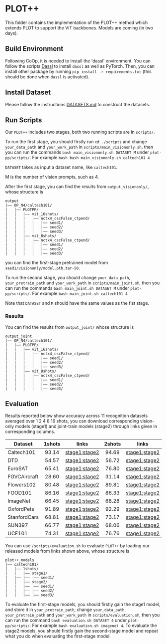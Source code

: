 # PLOT++
This folder contains the implementation of the PLOT++ method which extends PLOT to support the ViT backbones. Models are coming (in two days). 


## Build Environment
Following CoOp, it is needed to install the 'dassl' environment. You can follow the scripts [Dassl](https://github.com/KaiyangZhou/Dassl.pytorch#installation) to install `dassl` as well as PyTorch. Then, you can install other package by running `pip install -r requirements.txt` (this should be done when `dassl` is activated).


## Install Dataset
Please follow the instructions [DATASETS.md](https://github.com/KaiyangZhou/CoOp/blob/main/DATASETS.md) to construct the datasets.


## Run Scripts


Our `PLOT++` includes two stages, both two running scripts are in `scripts/`. 

To run the first stage, you should firstly run `cd ./scripts` and change `your_data_path` and `your_work_path` in `scripts/main_visiononly.sh`, then you can run the commands `bash main_visiononly.sh DATASET M` under `plot-pp/scripts/`. For example `bash bash main_visiononly.sh caltech101 4`

`DATASET` takes as input a dataset name, like `caltech101`. 

M is the number of vision prompts, such as 4.

After the first stage, you can find the results from `output_visiononly/`, whose structure is
```
output
|–– OP_N4/caltech101/
|   |–– PLOTPP/
|   |   |–– vit_16shots/
|   |   |   |–– nctx4_cscFalse_ctpend/
|   |   |   |   |–– seed1/
|   |   |   |   |–– seed2/
|   |   |   |   |–– seed3/
|   |   |–– vit_8shots/
|   |   |   |–– nctx4_cscFalse_ctpend/
|   |   |   |   |–– seed1/
|   |   |   |   |–– seed2/
|   |   |   |   |–– seed3/
```
you can find the first-stage pretrained model from `seed1/visiononly/model.pth.tar-50`.

To run the second stage, you should change `your_data_path`, `your_pretrain_path` and `your_work_path` in `scripts/main_joint.sh`, then you can run the commands `bash main_joint.sh DATASET M` under `plot-pp/scripts/`. For example `bash main_joint.sh caltech101 4`

Note that `DATASET` and `M` should have the same values as the fist stage.

### Results

You can find the results from `output_joint/` whose structure is

```
output_joint
|–– OP_N4/caltech101/
|   |–– PLOTPP/
|   |   |–– vit_16shots/
|   |   |   |–– nctx4_cscFalse_ctpend/
|   |   |   |   |–– seed1/
|   |   |   |   |–– seed2/
|   |   |   |   |–– seed3/
|   |   |–– vit_8shots/
|   |   |   |–– nctx4_cscFalse_ctpend/
|   |   |   |   |–– seed1/
|   |   |   |   |–– seed2/
|   |   |   |   |–– seed3/
```


## Evaluation

Results reported below show accuracy across 11 recognition datasets averaged over 1 2 4 8 16 shots, you can download corresponding vision-only models (stage1) and joint-train models (stage2) through links given in corresponding columns.

| Dataset      | 1shots | links | 2shots | links | 4shots | links | 8shots | links | 16shots | links |
|------------  |:-----:|:-----:|:-----:|:-----:|:-----:|:-----:|:-----:|:-----:|:-----:|:-----:|
| Caltech101   | 93.14 | [stage1](https://mbzuaiac-my.sharepoint.com/:f:/g/personal/zhengqing_gao_mbzuai_ac_ae/EheavZiQsb9Fr8FwN5qhmBwBTrhnETrty5QiNENH7RV3ow?e=5x8GRG);[stage2](https://mbzuaiac-my.sharepoint.com/:f:/g/personal/zhengqing_gao_mbzuai_ac_ae/Eu3gXZ1wvcdDngL_dLfkvG4BA2fRru97wwEEp5b0pO64Ew?e=qDyUWH) | 94.69 | [stage1](https://mbzuaiac-my.sharepoint.com/:f:/g/personal/zhengqing_gao_mbzuai_ac_ae/EhPKLWorAKJPnQY1JsUuJT8B-ccm1yIojjsxMdVaNz1VEg?e=4YdPtX);[stage2](https://mbzuaiac-my.sharepoint.com/:f:/g/personal/zhengqing_gao_mbzuai_ac_ae/Ejey2xegxb5Plcfz3t3GWMkBrFby-o6AHJiRlygZgGt_4A?e=wG0Y53) | 95.13 | [stage1](https://mbzuaiac-my.sharepoint.com/:f:/g/personal/zhengqing_gao_mbzuai_ac_ae/Eh6jgvGXX6NPr4NNZuTdvJkB1yPSZiOGSy341IpoENv--Q?e=bx5GbP);[stage2](https://mbzuaiac-my.sharepoint.com/:f:/g/personal/zhengqing_gao_mbzuai_ac_ae/EhvqfRlSr0JPnsezIX35C1IBjeVI06HqgvJWZHcCPwDm6w?e=1RQNGY) | 95.51 | [stage1](https://mbzuaiac-my.sharepoint.com/:f:/g/personal/zhengqing_gao_mbzuai_ac_ae/El0HsCEnB3BGmLmrvy3yADIBQOOFyZpCHGBeKaL2jUDOaA?e=YvkjEK);[stage2](https://mbzuaiac-my.sharepoint.com/:f:/g/personal/zhengqing_gao_mbzuai_ac_ae/ErTfoBioVXBIqaetAU5lKooBVOa1zw7xQ8WibDvdc_60LQ?e=sRnoZe) | 96.04 | [stage1](https://mbzuaiac-my.sharepoint.com/:f:/g/personal/zhengqing_gao_mbzuai_ac_ae/EjWge1Nl37NDh--KDeG8uFoBlAphiVN_PQLuGzffgQZzIA?e=anVuDx);[stage2](https://mbzuaiac-my.sharepoint.com/:f:/g/personal/zhengqing_gao_mbzuai_ac_ae/EqG32ZFa5_BNm2dKzrp36ssBp6QJ1CR4mufqhlbhcX6Q_g?e=8WlDYY) |
| DTD          | 54.57 | [stage1](https://mbzuaiac-my.sharepoint.com/:f:/g/personal/zhengqing_gao_mbzuai_ac_ae/EnJgGyc5pQdFkjH3pMBrlloBY-sUxOf1v-ArfhizGWGIVA?e=2cT0F4);[stage2](https://mbzuaiac-my.sharepoint.com/:f:/g/personal/zhengqing_gao_mbzuai_ac_ae/Ekcztf1hWapFtDqimh-xw8gBjxR2HtpXFrj4PoUHzLuExA?e=ZgDXSa) | 56.72 | [stage1](https://mbzuaiac-my.sharepoint.com/:f:/g/personal/zhengqing_gao_mbzuai_ac_ae/Es5zpZXl0xlNkyMw0YYo5DwBhU7e30h2GzCkdVJprTJyGw?e=Y4f0TO);[stage2](https://mbzuaiac-my.sharepoint.com/:f:/g/personal/zhengqing_gao_mbzuai_ac_ae/EooMcLbtm-9JleAuqZkoFa8BaYZkvFarFj3uP8t1MzfTKA?e=vXe2w8) | 62.43 | [stage1](https://mbzuaiac-my.sharepoint.com/:f:/g/personal/zhengqing_gao_mbzuai_ac_ae/EoVMzallQYFMi4zq9z5NI3ABjQjtERV9bX5-hSPj340U8A?e=fsCPNU);[stage2](https://mbzuaiac-my.sharepoint.com/:f:/g/personal/zhengqing_gao_mbzuai_ac_ae/EnOLR276_VRGpYZnJ11fcuABw3CYykzNvNZti0_ZOlyXJg?e=FCjBqc) | 66.49 | [stage1](https://mbzuaiac-my.sharepoint.com/:f:/g/personal/zhengqing_gao_mbzuai_ac_ae/Es1MZMOZoutLjItdMLEcB54BVseOHKKOONKvKdoF2jtikg?e=Tjbx7S);[stage2](https://mbzuaiac-my.sharepoint.com/:f:/g/personal/zhengqing_gao_mbzuai_ac_ae/Egmit7nBzX5MtmdpmLSqNLUBaAliNfYf3JtNjhX7B3ujPQ?e=0h0dMV) | 71.43 | [stage1](https://mbzuaiac-my.sharepoint.com/:f:/g/personal/zhengqing_gao_mbzuai_ac_ae/EgqQ3azqX1RIicWy_-P8QPsBJXRPmOGQ5ecc6DiG3S6m3g?e=LNA5dg);[stage2](https://mbzuaiac-my.sharepoint.com/:f:/g/personal/zhengqing_gao_mbzuai_ac_ae/EjOnqhJxbklNskZ8PLXQs4YBork9WBsOXpaMwI3VO9KxEQ?e=r2jxUG) |
| EuroSAT      | 65.41 | [stage1](https://mbzuaiac-my.sharepoint.com/:f:/g/personal/zhengqing_gao_mbzuai_ac_ae/EkGLkzrGUW1GiMo65mB-XRgBoFr4E0L0HBeW8XvXefNMiQ?e=lRX5XY);[stage2](https://mbzuaiac-my.sharepoint.com/:f:/g/personal/zhengqing_gao_mbzuai_ac_ae/EopmWKfxAcRHne01pP2Wa7MBG-vXYKQkpiaEKfkBpYVGNw?e=m8GSry) | 76.80 | [stage1](https://mbzuaiac-my.sharepoint.com/:f:/g/personal/zhengqing_gao_mbzuai_ac_ae/EtKmyFqcnr9BnM1u2uOYWtsBK-zkwuj3vWYGpto50XPDSw?e=bUeumu);[stage2](https://mbzuaiac-my.sharepoint.com/:f:/g/personal/zhengqing_gao_mbzuai_ac_ae/EsxABlaNKBtNkr2tYgKAls8B4t5AjRqs06wGKsEo6QOg4Q?e=052dE9) | 83.21 | [stage1](https://mbzuaiac-my.sharepoint.com/:f:/g/personal/zhengqing_gao_mbzuai_ac_ae/EmjARwWZYmtPtYkf2XFFFz8BWFcxPUB1KsF4nnUY4Nikkw?e=xX2yP9);[stage2](https://mbzuaiac-my.sharepoint.com/:f:/g/personal/zhengqing_gao_mbzuai_ac_ae/EtC4O5gbM6FOhXKvBjr1FpkBbfR1HZnJeWsYgCSnn2G6Eg?e=rJshRt) | 88.37 | [stage1](https://mbzuaiac-my.sharepoint.com/:f:/g/personal/zhengqing_gao_mbzuai_ac_ae/EuMt5NPwXKpEp-pFTS1dt-IBR-0m0PWwrc2ORSb69NMeRg?e=zdd6nT);[stage2](https://mbzuaiac-my.sharepoint.com/:f:/g/personal/zhengqing_gao_mbzuai_ac_ae/EgtgnfYmJHZOpSSr5qBJSncBC-muEp_6ezFECJaKr6U6HQ?e=wxgPej) | 92.00 | [stage1](https://mbzuaiac-my.sharepoint.com/:f:/g/personal/zhengqing_gao_mbzuai_ac_ae/EvPPKX4YYTZLsogb6gRTfBYBZxpq9lIOsAD5DJhdrVIPUw?e=Twv4oz);[stage2](https://mbzuaiac-my.sharepoint.com/:f:/g/personal/zhengqing_gao_mbzuai_ac_ae/EpfCrIpsie9PoSHCyZDSOC4BX6Clgvf4KnxT5frmUdPKSw?e=74gdQ4) |
| FGVCAircraft | 28.60 | [stage1](https://mbzuaiac-my.sharepoint.com/:f:/g/personal/zhengqing_gao_mbzuai_ac_ae/EjLnD9GmlHRKhxVDryJ59oABXQD1i7_hU3lmjkhXgdqB-w?e=PvwiLc);[stage2](https://mbzuaiac-my.sharepoint.com/:f:/g/personal/zhengqing_gao_mbzuai_ac_ae/EpfkdWe4FT5LoW4nQWbNTrEB6wr7dUWP0SK5D43mPai-EA?e=ymGagD) | 31.14 | [stage1](https://mbzuaiac-my.sharepoint.com/:f:/g/personal/zhengqing_gao_mbzuai_ac_ae/EnpEFaV286hCgFSArDICsW4BKmNy6A3cLaJlTJAzo2Ivkw?e=YYMms0);[stage2](https://mbzuaiac-my.sharepoint.com/:f:/g/personal/zhengqing_gao_mbzuai_ac_ae/ErNhs9cqhvlLkBfzR9AYyVQBHmKd_T4VOvHaYSQgFE_lfA?e=XJi8A6) | 35.29 | [stage1](https://mbzuaiac-my.sharepoint.com/:f:/g/personal/zhengqing_gao_mbzuai_ac_ae/ElvKqaA4pXhAtyKH8DVmkEABu5IMrcDRNJYTLmc0SlbU9g?e=PEseD0);[stage2](https://mbzuaiac-my.sharepoint.com/:f:/g/personal/zhengqing_gao_mbzuai_ac_ae/ErJb0yNeygpNu2sQ2YaFywoB1_H5uoH_FMG0RYfsHVN67g?e=Vo8UKh) | 41.42 | [stage1](https://mbzuaiac-my.sharepoint.com/:f:/g/personal/zhengqing_gao_mbzuai_ac_ae/EvyvQ9qG5mFCmZwQ7PcJsgYBuutojsLjng8p_o9d3cDPNA?e=9ZzAs5);[stage2](https://mbzuaiac-my.sharepoint.com/:f:/g/personal/zhengqing_gao_mbzuai_ac_ae/EhWrjWptgdlEkFdydTy1HD4BRekvx8eGHBwNYf8OIse0hg?e=Pd5Q47) | 46.74 | [stage1](https://mbzuaiac-my.sharepoint.com/:f:/g/personal/zhengqing_gao_mbzuai_ac_ae/EmXXClthgRJAk3TlGB1yfIABgQRaPVTQEfEWIPY4tDQSBg?e=XPKZB1);[stage2](https://mbzuaiac-my.sharepoint.com/:f:/g/personal/zhengqing_gao_mbzuai_ac_ae/EobTql6TIuJKo6NTSxOn9gYBOwVvjtjqAJ5B5RbZBNpWkA?e=BPjvXW) |
| Flowers102   | 80.48 | [stage1](https://mbzuaiac-my.sharepoint.com/:f:/g/personal/zhengqing_gao_mbzuai_ac_ae/Ej8I48AedQVAmor-WPjawO0BuJlxlviYu2mMrmHNAdze-g?e=go9Lx7);[stage2](https://mbzuaiac-my.sharepoint.com/:f:/g/personal/zhengqing_gao_mbzuai_ac_ae/EpvvwZF4b39MpViCsIW8obYBem5cAeDDeN9MnW8GQxjKsw?e=sbeP1E) | 89.81 | [stage1](https://mbzuaiac-my.sharepoint.com/:f:/g/personal/zhengqing_gao_mbzuai_ac_ae/Eg0C9qVXI2JHqRtLxHFEQRgBvN9rWF0U93PCIthRClwX8w?e=R1CilC);[stage2](https://mbzuaiac-my.sharepoint.com/:f:/g/personal/zhengqing_gao_mbzuai_ac_ae/Ep993ztgrMRBhlMckrByosUBa9_7zFO5mH-2j0xm6dtnIA?e=cg1c6O) | 92.93 | [stage1](https://mbzuaiac-my.sharepoint.com/:f:/g/personal/zhengqing_gao_mbzuai_ac_ae/EuQkXGKeEw9CqwI5G50w5HsBhrxGFo_SxnAdmid1C5b6mw?e=UWHUSK);[stage2](https://mbzuaiac-my.sharepoint.com/:f:/g/personal/zhengqing_gao_mbzuai_ac_ae/Eje-NnJxkpJAt2ycaMTCsYEBVzLr9sOjBNASmktqaLm_qA?e=IL1JTr) | 95.44 | [stage1](https://mbzuaiac-my.sharepoint.com/:f:/g/personal/zhengqing_gao_mbzuai_ac_ae/ErjTer2AETFNi_LubPnRtSUBgmYnQOvzZ7FZTjC5AO90xA?e=SYBO2x);[stage2](https://mbzuaiac-my.sharepoint.com/:f:/g/personal/zhengqing_gao_mbzuai_ac_ae/EtkXtZ0iRHdIt10mr22x1nUBOz47zYzQMcr9gtwtNqT2cA?e=VsBC4N) | 97.56 | [stage1](https://mbzuaiac-my.sharepoint.com/:f:/g/personal/zhengqing_gao_mbzuai_ac_ae/Ellu7RQIViBMr6Pmv0osYz8BoFLugECBeDLq7ayQRhwi2g?e=7RkCeg);[stage2](https://mbzuaiac-my.sharepoint.com/:f:/g/personal/zhengqing_gao_mbzuai_ac_ae/EkCZovxStEJCrPY3DPc32HUBobXbTMZY1VIrzzGMM1DWrg?e=EaE1bI) |
| FOOD101      | 86.16 | [stage1](https://mbzuaiac-my.sharepoint.com/:f:/g/personal/zhengqing_gao_mbzuai_ac_ae/Emx5c3hdO-NEr-RXVy5j_awB-U5aDLnoEq7_IX0Huiksjw?e=Low4Az);[stage2](https://mbzuaiac-my.sharepoint.com/:f:/g/personal/zhengqing_gao_mbzuai_ac_ae/EtMsguqMM7VHlEgOPEhuW1EBdCsNclCTSCX5dJclJ1jWZw?e=MZpUVr) | 86.33 | [stage1](https://mbzuaiac-my.sharepoint.com/:f:/g/personal/zhengqing_gao_mbzuai_ac_ae/EobUjFGuH_NDpIa_T7QACLoBOsQcWYoyE5y9Cte8HPBQ_w?e=aNsbE7);[stage2](https://mbzuaiac-my.sharepoint.com/:f:/g/personal/zhengqing_gao_mbzuai_ac_ae/EnTDWXoeSYNOiLdZzXu_bkQBu2DDVcwYuW8slrZtdRR7Hg?e=D8Rq0X) | 86.46 | [stage1](https://mbzuaiac-my.sharepoint.com/:f:/g/personal/zhengqing_gao_mbzuai_ac_ae/EjNq-K_XXlhBouoWfxHz9vMB8EQ6b7T00wBCPUJml1cbRg?e=8mgHE2);[stage2](https://mbzuaiac-my.sharepoint.com/:f:/g/personal/zhengqing_gao_mbzuai_ac_ae/Er6F14PalNxJnNYFIGicLKgBaEDi6BA703w-z74DALpmIQ?e=MEY5Aj) | 86.58 | [stage1](https://mbzuaiac-my.sharepoint.com/:f:/g/personal/zhengqing_gao_mbzuai_ac_ae/EqDkliEX1stPiQEdR58gQ-MBoyCZOSvFp0kIom2RlW8ajw?e=t77HZJ);[stage2](https://mbzuaiac-my.sharepoint.com/:f:/g/personal/zhengqing_gao_mbzuai_ac_ae/Ep574-BZQ1BLi29ZE8ThTUEBFejUX8S5YVPDi5Dosciq8g?e=qSIgeF) | 87.11 | [stage1](https://mbzuaiac-my.sharepoint.com/:f:/g/personal/zhengqing_gao_mbzuai_ac_ae/ElgJT2qHsExGj_sSNyDP2PQBxyIFGVRfSLlKQjgsZCg2Yg?e=LRYacx);[stage2](https://mbzuaiac-my.sharepoint.com/:f:/g/personal/zhengqing_gao_mbzuai_ac_ae/EnmNa-a5yLxDqOzGvllVFwgBqr_mtRb1jpC3Vi2naJh8eQ?e=EoC8ze) |
| ImageNet     | 66.45 | [stage1](https://mbzuaiac-my.sharepoint.com/:f:/g/personal/zhengqing_gao_mbzuai_ac_ae/Eo2haM9Hr1pLsrSx3b1skboBR6TQ8tlpusOaGwC8EGTC4g?e=RjU3pV);[stage2](https://mbzuaiac-my.sharepoint.com/:f:/g/personal/zhengqing_gao_mbzuai_ac_ae/EqlUDuIq0KNGihIMh2e4B5oBl7X7ac9ZH7CSQBBGH0ZIxw?e=BK9vT5) | 68.28 | [stage1](https://mbzuaiac-my.sharepoint.com/:f:/g/personal/zhengqing_gao_mbzuai_ac_ae/Eho6wg0SODxKkPVdFo-IqXQBlXXJ-x2BaFztESDobWiFyA?e=31eomY);[stage2](https://mbzuaiac-my.sharepoint.com/:f:/g/personal/zhengqing_gao_mbzuai_ac_ae/Ekq0tX6dWV1Cg7gZ3yZqZ88Bj5SeQI-ycdX72v8CdQ34IA?e=upoOsy) | 70.40 | [stage1](https://mbzuaiac-my.sharepoint.com/:f:/g/personal/zhengqing_gao_mbzuai_ac_ae/EgOFphAOEOpHozynjKdEf5kB_jzgQzfd0wDMtQ72xB8V-g?e=q8pRFd);[stage2](https://mbzuaiac-my.sharepoint.com/:f:/g/personal/zhengqing_gao_mbzuai_ac_ae/ErpnQAVdca5KqHNXC_aMvfgB5sT1T2fHI0Jrb4HMsYnxwA?e=r0CQvJ) | 71.31 | [stage1](https://mbzuaiac-my.sharepoint.com/:f:/g/personal/zhengqing_gao_mbzuai_ac_ae/EnLZG1Po36JPtbuRXxapXj0BeE4yRSG_qY808I2qdklkUg?e=avxhQd);[stage2](https://mbzuaiac-my.sharepoint.com/:f:/g/personal/zhengqing_gao_mbzuai_ac_ae/EiO4N_UYYd9HrWYBjVmfMcoBEMQGYzCA5Ytvlo5j3qM70A?e=6Qs5fp) | 72.60 | [stage1](https://mbzuaiac-my.sharepoint.com/:f:/g/personal/zhengqing_gao_mbzuai_ac_ae/EjReptc2vrlImzmnAK0VMaoBWt5iZ_yxnewcnOjJLKcW9A?e=ejbBhl);[stage2](https://mbzuaiac-my.sharepoint.com/:f:/g/personal/zhengqing_gao_mbzuai_ac_ae/Evu8NZ8KvElEga2GXddR3SkBmRPSnAzFyDS61tBmzMUYyA?e=5n1z2l) |
| OxfordPets   | 91.89 | [stage1](https://mbzuaiac-my.sharepoint.com/:f:/g/personal/zhengqing_gao_mbzuai_ac_ae/Enwk3FwlgKdLvTkajEmOkv8Bo8Fgj6fbl96b5Ir1e_L-xQ?e=EMXbkd);[stage2](https://mbzuaiac-my.sharepoint.com/:f:/g/personal/zhengqing_gao_mbzuai_ac_ae/Ehs4N6nIhf9EpuvnZRP8S0gBFeFwIR-jK3LRZwAYitDFHw?e=coWvbi) | 92.29 | [stage1](https://mbzuaiac-my.sharepoint.com/:f:/g/personal/zhengqing_gao_mbzuai_ac_ae/Eux-e0Kb-4pJvcfKRuNN294BCawXmFKT3vTn7Szdz8v7sA?e=SG7hHf);[stage2](https://mbzuaiac-my.sharepoint.com/:f:/g/personal/zhengqing_gao_mbzuai_ac_ae/EsGfWclvsjZMm-e2q4r8QwoBAXy2J6cwiW3gCQrwRiccPA?e=JRhWgS) | 92.55 | [stage1](https://mbzuaiac-my.sharepoint.com/:f:/g/personal/zhengqing_gao_mbzuai_ac_ae/Er1uQssdQt9EhVHDLzh6hF0Be8FcbBYJzZUlpbUikx80SQ?e=wk4BgP);[stage2](https://mbzuaiac-my.sharepoint.com/:f:/g/personal/zhengqing_gao_mbzuai_ac_ae/EgGYTm6tuK5IgjSPjWm5dnIBNZnYL-GXsPJMKV0CpN3rQA?e=f9lROp) | 93.02 | [stage1](https://mbzuaiac-my.sharepoint.com/:f:/g/personal/zhengqing_gao_mbzuai_ac_ae/Esewz9GLtu1Iicax_b-KtdwB88DVttSxi2D4gyBMp1biSQ?e=rYgZAp);[stage2](https://mbzuaiac-my.sharepoint.com/:f:/g/personal/zhengqing_gao_mbzuai_ac_ae/ErD7Yjed3RVCvu-a9XIaiW8B5TVqSBDb1WUeBTjfqF9XxQ?e=zSWG1w) | 93.59 | [stage1](https://mbzuaiac-my.sharepoint.com/:f:/g/personal/zhengqing_gao_mbzuai_ac_ae/Ej3u3SH1DoROtTYmDoO09DABae56yefZjWlOcg7oZA4oeg?e=NuBgJk);[stage2](https://mbzuaiac-my.sharepoint.com/:f:/g/personal/zhengqing_gao_mbzuai_ac_ae/EuhlAz1GP1hIrc7KYfjjyhoBN7BFo0T0cAThTuQePw872Q?e=F2ZmQj) |
| StanfordCars | 68.81 | [stage1](https://mbzuaiac-my.sharepoint.com/:f:/g/personal/zhengqing_gao_mbzuai_ac_ae/EndVYEUcnRlDvQBW3jh7RRcBeVMgcmF3Rq1nFpo52rc3qA?e=TAguM8);[stage2](https://mbzuaiac-my.sharepoint.com/:f:/g/personal/zhengqing_gao_mbzuai_ac_ae/EgHpqSmLWf9Onc5kTxLKhzwBi5L1ba9eZbCexDBSLW27WA?e=AgEAqk) | 73.17 | [stage1](https://mbzuaiac-my.sharepoint.com/:f:/g/personal/zhengqing_gao_mbzuai_ac_ae/Etc0ioQeb41FtCslgANVbVYBdEGUQw0B3HiLQ4YDzNdqqw?e=374bYS);[stage2](https://mbzuaiac-my.sharepoint.com/:f:/g/personal/zhengqing_gao_mbzuai_ac_ae/EqMILcusqfJLtcVEDnnDL8wBZalMiZGGcB6664U7FxxCwQ?e=6tobBU) | 76.25 | [stage1](https://mbzuaiac-my.sharepoint.com/:f:/g/personal/zhengqing_gao_mbzuai_ac_ae/Eg7w6P3euq5Nvvm6JzmRBGYB_2SUo6RlF_bTBtbDy1oQzQ?e=F9oZTa);[stage2](https://mbzuaiac-my.sharepoint.com/:f:/g/personal/zhengqing_gao_mbzuai_ac_ae/EjL2HT9f3K9HndVY8Vlf34sBEpxbH8ddqZIRptTfJQVX4Q?e=LxVkgM) | 81.26 | [stage1](https://mbzuaiac-my.sharepoint.com/:f:/g/personal/zhengqing_gao_mbzuai_ac_ae/En-qP6tv61FCrb7wntWfW8QBS4iLMyNcnWuuJG57Mff-AQ?e=G8oi4A);[stage2](https://mbzuaiac-my.sharepoint.com/:f:/g/personal/zhengqing_gao_mbzuai_ac_ae/Eox217dfnDFPl1VX7LgX638BnvKDUQZsDNWL598l2KOZ6g?e=Hqi8Qu) | 84.55 | [stage1](https://mbzuaiac-my.sharepoint.com/:f:/g/personal/zhengqing_gao_mbzuai_ac_ae/EjXJfOnaKYZMoOUk8Qn1H0MBxN2dMuAHQc_QGewE3H5QUw?e=vyV4sp);[stage2](https://mbzuaiac-my.sharepoint.com/:f:/g/personal/zhengqing_gao_mbzuai_ac_ae/ElXRj5VJW79IuAk_6noCgpsBAE4VKK1kF7K_Z8LYXbFd6Q?e=wJY4ga) |
| SUN397       | 66.77 | [stage1](https://mbzuaiac-my.sharepoint.com/:f:/g/personal/zhengqing_gao_mbzuai_ac_ae/Eox7-PHkpS9Kj3At3F9kOIgBo55a6rlMztK0WVmb8AqH6Q?e=LsmjKU);[stage2](https://mbzuaiac-my.sharepoint.com/:f:/g/personal/zhengqing_gao_mbzuai_ac_ae/EkRj26hWy8ZJqr0XsQ0Pn3IB09Qsd762Dhw1M0dmosztnQ?e=ANIR8n) | 68.06 | [stage1](https://mbzuaiac-my.sharepoint.com/:f:/g/personal/zhengqing_gao_mbzuai_ac_ae/EirZulcM6NtIlXov02Nsr0gB_qFwH7QQAa4e7F7Gf3kYyg?e=xRVKVu);[stage2](https://mbzuaiac-my.sharepoint.com/:f:/g/personal/zhengqing_gao_mbzuai_ac_ae/EmGOkVw2QWhBujzLwWZ7-qsBYspdaQmch2ckT0MK0nnH4A?e=htuctW) | 71.73 | [stage1](https://mbzuaiac-my.sharepoint.com/:f:/g/personal/zhengqing_gao_mbzuai_ac_ae/Ej-_h7r1F29CleIBPQuITFMBwbg91gQ0e3y1mHYh8PFjvg?e=0Mc1IR);[stage2](https://mbzuaiac-my.sharepoint.com/:f:/g/personal/zhengqing_gao_mbzuai_ac_ae/EqE2REbBrHZHikp-g9nJU0kBStvrXWIHZvzudiXC56kggw?e=EEbIIv) | 73.93 | [stage1](https://mbzuaiac-my.sharepoint.com/:f:/g/personal/zhengqing_gao_mbzuai_ac_ae/EnG8rEdAfctFgcxAABKkTu0BtD-6gbBVgBOteTbV7jF0Ng?e=jbgdYg);[stage2](https://mbzuaiac-my.sharepoint.com/:f:/g/personal/zhengqing_gao_mbzuai_ac_ae/EiDjplhpNa5AvlIuKjuKC-UBHRbeMXhnBomRIMjT9zS8iw?e=YBB7vL) | 76.03 | [stage1](https://mbzuaiac-my.sharepoint.com/:f:/g/personal/zhengqing_gao_mbzuai_ac_ae/Euv47CP62nhGj9fOp4sfuogB_Ha8sp9EzVAQ0mFseAOakg?e=y62ZVp);[stage2](https://mbzuaiac-my.sharepoint.com/:f:/g/personal/zhengqing_gao_mbzuai_ac_ae/EvM4o7r0sJtGnjSOr7bDpfsByJhZvfggCyC6mTt8j5dYWg?e=UZD8GE) |
| UCF101       | 74.31 | [stage1](https://mbzuaiac-my.sharepoint.com/:f:/g/personal/zhengqing_gao_mbzuai_ac_ae/EuQBIPsyRl5Epyi91thplp8BXS5qF1l3DubH9sN9vOS_1g?e=N7zsSF);[stage2](https://mbzuaiac-my.sharepoint.com/:f:/g/personal/zhengqing_gao_mbzuai_ac_ae/Ejvmhd_Pj81AvszswfxYHeMBpq5uV17vlfge6lM2iH_0Tw?e=TPOz93) | 76.76 | [stage1](https://mbzuaiac-my.sharepoint.com/:f:/g/personal/zhengqing_gao_mbzuai_ac_ae/Ekj3_hs2t9BJmG-FQ8EjyT4BYnTAj0iJp7k5qtpanK48QQ?e=BB5FCt);[stage2](https://mbzuaiac-my.sharepoint.com/:f:/g/personal/zhengqing_gao_mbzuai_ac_ae/EpqAQvlPNtZErn7tGp_Yo78BrZ0FjUqblK5GwekU-PbC7g?e=0fe3tZ) | 79.76 | [stage1](https://mbzuaiac-my.sharepoint.com/:f:/g/personal/zhengqing_gao_mbzuai_ac_ae/El7mhpsQQsZMkTdqTYrKs6IBDChbLhLSMhQkYsBAalty1A?e=Muj1kh);[stage2](https://mbzuaiac-my.sharepoint.com/:f:/g/personal/zhengqing_gao_mbzuai_ac_ae/ErU_5p1bw6JOtrnBHb4Ku8ABrDAJDMtqwu2U3I0ouTqORw?e=Ekp3T8) | 82.80 | [stage1](https://mbzuaiac-my.sharepoint.com/:f:/g/personal/zhengqing_gao_mbzuai_ac_ae/EpgV8HYNO4dHh5B0f3kEPHsBKF8ZKCgzYFMLRy1HT4YAfQ?e=RZBzuV);[stage2](https://mbzuaiac-my.sharepoint.com/:f:/g/personal/zhengqing_gao_mbzuai_ac_ae/EozWJwtFDwxFj1V-gDM22d4BAz1WL9KDpIiA-Iv_NxW-HQ?e=2THhhJ) | 85.34 | [stage1](https://mbzuaiac-my.sharepoint.com/:f:/g/personal/zhengqing_gao_mbzuai_ac_ae/ErQiI63suyxHudd8ckE3sCoBNi-h2vCwPBjbdjCqZvSQfg?e=iJCvKn);[stage2](https://mbzuaiac-my.sharepoint.com/:f:/g/personal/zhengqing_gao_mbzuai_ac_ae/EmSXXPW8-iVHs1Ax-eAGKdkBc-OaBbplSg3cKVHFpcSWww?e=K9b2OV) |

You can use `/scripts/evaluation.sh` to evaluate `PLOT++` by loading our released models from links shown above, whose structure is

```
plot++_models
|–– caltech101/
|   |–– 1shots/
|   |   |–– stage1/
|   |–– |–– |–– seed1/
|   |   |–– stage2/
|   |   |–– |–– seed1/
|   |   |–– |–– seed2/
|   |   |–– |–– seed3/
```

To evaluate the first-stage models, you should firstly gain the stage1 model, and store it in `your_pretrain_path`, change `your_data_path`, `your_pretrain_path` and `your_work_path` in `scripts/evaluation.sh`, then you can run the command `bash evaluation.sh DATASET 4` under `plot-pp/scripts/`. For example `bash evaluation.sh imagenet 4`. To evaluate the stage2 models, you should firstly gain the second-stage model and repeat what you do when evaluating the first-stage model.
